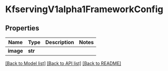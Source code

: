 # KfservingV1alpha1FrameworkConfig

## Properties
Name | Type | Description | Notes
------------ | ------------- | ------------- | -------------
**image** | **str** |  | 

[[Back to Model list]](../README.md#documentation-for-models) [[Back to API list]](../README.md#documentation-for-api-endpoints) [[Back to README]](../README.md)



